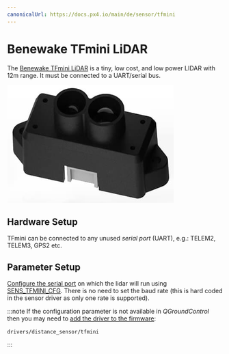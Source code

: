 ```yaml
---
canonicalUrl: https://docs.px4.io/main/de/sensor/tfmini
---
```


# Benewake TFmini LiDAR

The [Benewake TFmini LiDAR](http://en.benewake.com/product/detail/5c345e26e5b3a844c472329c.html) is a tiny, low cost, and low power LIDAR with 12m range. It must be connected to a UART/serial bus.

![TFmini LiDAR](../../assets/hardware/sensors/tfmini/tfmini_hero.jpg)


## Hardware Setup

TFmini can be connected to any unused *serial port* (UART), e.g.: TELEM2, TELEM3, GPS2 etc.


## Parameter Setup

[Configure the serial port](../peripherals/serial_configuration.md) on which the lidar will run using [SENS_TFMINI_CFG](../advanced_config/parameter_reference.md#SENS_TFMINI_CFG). There is no need to set the baud rate (this is hard coded in the sensor driver as only one rate is supported).

:::note
If the configuration parameter is not available in *QGroundControl* then you may need to [add the driver to the firmware](../peripherals/serial_configuration.md#parameter_not_in_firmware):
```
drivers/distance_sensor/tfmini
```
:::

